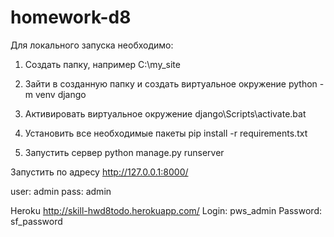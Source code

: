 # homework-d8
Для локального запуска необходимо:

1. Создать папку, например C:\my_site

2. Зайти в созданную папку и создать виртуальное окружение
   python -m venv django

3. Активировать виртуальное окружение
   django\Scripts\activate.bat

4. Установить все необходимые пакеты
   pip install -r requirements.txt

5. Запустить сервер
   python manage.py runserver

Запустить по адресу http://127.0.0.1:8000/

user: admin
pass: admin

Heroku
http://skill-hwd8todo.herokuapp.com/
Login: pws_admin
Password: sf_password
